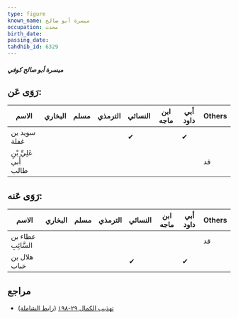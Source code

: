 ```yaml
---
type: figure
known_name: ميسرة أبو صالح
occupation: محدث
birth_date:
passing_date:
tahdhib_id: 6329
---
```

##### ميسرة أبو صالح كوفي

## رَوَى عَن:
| الاسم                  | البخاري | مسلم | الترمذي | النسائي | ابن ماجه | أبي داود | Others |
| ---------------------- | ------- | ---- | ------- | ------- | -------- | -------- | ------ |
| سويد بن غفلة           |         |      |         | ✔       |          | ✔        |        |
| عَلِيِّ بْنِ أَبي طالب |         |      |         |         |          |          | قد     |
## رَوَى عَنه:
| الاسم              | البخاري | مسلم | الترمذي | النسائي | ابن ماجه | أبي داود | Others |
| ------------------ | ------- | ---- | ------- | ------- | -------- | -------- | ------ |
| عطاء بن السَّائِبِ |         |      |         |         |          |          | قد     |
| هلال بن خباب       |         |      |         | ✔       |          | ✔        |        |
## مراجع
- [تهذيب الكمال ٢٩-١٩٨](obsidian://open?vault=Tahdhib-al-Kamal&file=Figures/٦٣٢٩-ميسرة%20أبو%20صالح%20كوفي) ([رابط الشاملة](https://shamela.ws/book/3722/15769))